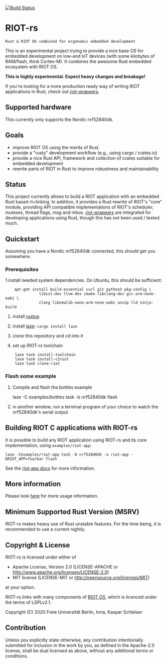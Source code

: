 [![Build Status](https://drone.schleiser.de/api/badges/future-proof-iot/RIOT-rs/status.svg?ref=refs/heads/main)](https://drone.schleiser.de/future-proof-iot/RIOT-rs)

# RIOT-rs

    Rust & RIOT OS combined for ergonomic embedded development

This is an experimental project trying to provide a nice base OS for embedded
development on low-end IoT devices (with some kilobytes of RAM/flash, think Cortex-M).
It combines the awesome Rust embedded ecosystem with RIOT OS.

**This is highly experimental. Expect heavy changes and breakage!**

If you're looking for a more production ready way of writing RIOT applications
in Rust, check out [riot-wrappers](https://gitlab.com/etonomy/riot-wrappers).

## Supported hardware

This currently only supports the Nordic nrf52840dk.

## Goals

- improve RIOT OS using the merits of Rust.
- provide a "rusty" development workflow (e.g., using cargo / crates.io)
- provide a nice Rust API, framework and collection of crates suitable for
  embedded development
- rewrite parts of RIOT in Rust to improve robustness and maintainability

## Status

This project currently allows to build a RIOT application with an embedded Rust
based rt+linking. In addition, it provides a Rust rewrite of RIOT's "core" module,
providing API compatible implementations of RIOT's scheduler, mutexes, thread flags,
msg and mbox.
[riot-wrappers](https://gitlab.com/etonomy/riot-wrappers) are integrated for
developing applications using Rust, though this has not been used / tested much.

## Quickstart

Assuming you have a Nordic nrf52840dk connected, this should get you somewhere:

### Prerequisites

1.install needed system dependencies. On Ubuntu, this should be sufficient:

        apt-get install build-essential curl git python3 pkg-config \
                   libssl-dev llvm-dev cmake libclang-dev gcc-arm-none-eabi \
                   clang libnewlib-nano-arm-none-eabi unzip lld ninja-build

1. install [rustup](https://rustup.rs/)

1. install [laze](https://github.com/kaspar030/laze): `cargo install laze`

1. clone this repository and cd into it

1. set up RIOT-rs toolchain

        laze task install-toolchain
        laze task install-c2rust
        laze task clone-riot

### Flash some example

1. Compile and flash the bottles example

   laze -C examples/bottles task -b nrf52840dk flash

1. in another window, run a terminal program of your choice to watch the
  nrf52840dk's serial output

## Building RIOT C applications with RIOT-rs

It is possible to build any RIOT application using RIOT-rs and its core
implementation, using `examples/riot-app`:

    laze -Cexamples/riot-app task -b nrf52840dk -a riot-app -DRIOT_APP=foo/bar flash

See the [riot-app docs](examples/riot-app/README.md) for more information.

## More information

Please look [here](doc/build_system.md) for more usage information.

## Minimum Supported Rust Version (MSRV)

RIOT-rs makes heavy use of Rust unstable features. For the time being, it is
recommended to use a current nightly.

## Copyright & License

RIOT-rs is licensed under either of

- Apache License, Version 2.0 (LICENSE-APACHE or http://www.apache.org/licenses/LICENSE-2.0)
- MIT license (LICENSE-MIT or http://opensource.org/licenses/MIT)

at your option.

RIOT-rs links with many components of [RIOT OS](https://github.com/RIOT-OS/RIOT),
which is licenced under the terms of LGPLv2.1.

Copyright (C) 2020 Freie Universität Berlin, Inria, Kaspar Schleiser

## Contribution

Unless you explicitly state otherwise, any contribution intentionally submitted
for inclusion in the work by you, as defined in the Apache-2.0 license, shall
be dual licensed as above, without any additional terms or conditions.

